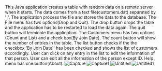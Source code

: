 This Java application creates a table with random data on a remote server when it starts. The data comes from a text  file(customers.dat) separated by '|'. The application process the file and stores the data to the database. The File menu has two options(Drop and Quit). The drop button drops the table and the application has to be restarted to load the data again. The quit button will terminate the application. The Customers menu has two options (Count and List) and a check box(By Join Date). The count button will show the number of entries in the table. The list button checks if the the checkbox 'By Join Date'' has been checked and shows the list of customers accordingly. User can click on any entry in the list to edit the information of that person. User can edit all the information of the person except ID.  Help menu has one button(About).
![Capture](https://user-images.githubusercontent.com/32446674/156431312-9af57f9c-b99a-4dd8-b6a7-74e4359a5d07.PNG)
![Capture1](https://user-images.githubusercontent.com/32446674/156431315-0f05e1f9-48f4-4474-ad6b-b6369a0e3628.PNG)
![Untitled](https://user-images.githubusercontent.com/32446674/156431316-48b118b8-ccd6-405f-994a-42e606b10a87.png)
![Untitled1](https://user-images.githubusercontent.com/32446674/156431317-a91e1ea6-de82-49f7-8094-f7fb2f9c695e.png)
